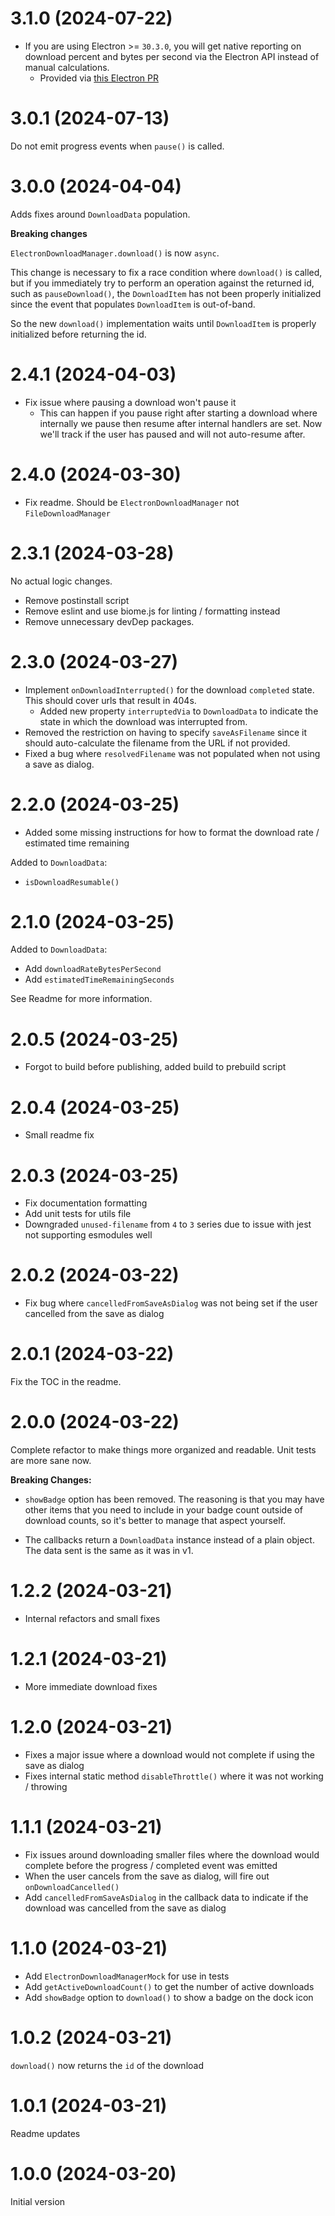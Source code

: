 # 3.1.0 (2024-07-22)

- If you are using Electron >= `30.3.0`, you will get native reporting on
download percent and bytes per second via the Electron API instead of manual calculations.
  * Provided via [this Electron PR](https://github.com/electron/electron/pull/42914)

# 3.0.1 (2024-07-13)

Do not emit progress events when `pause()` is called.

# 3.0.0 (2024-04-04)

Adds fixes around `DownloadData` population.

**Breaking changes**

`ElectronDownloadManager.download()` is now `async`.

This change is necessary to fix a race condition where `download()` is called, but if you immediately try to perform an
operation against the returned id, such as `pauseDownload()`, the `DownloadItem` has not been properly initialized
since the event that populates `DownloadItem` is out-of-band.

So the new `download()` implementation waits until `DownloadItem` is properly initialized before returning the id.

# 2.4.1 (2024-04-03)

- Fix issue where pausing a download won't pause it
  * This can happen if you pause right after starting a download where internally we pause then resume after 
  internal handlers are set. Now we'll track if the user has paused and will not auto-resume after.

# 2.4.0 (2024-03-30)

- Fix readme. Should be `ElectronDownloadManager`
not `FileDownloadManager`

# 2.3.1 (2024-03-28)

No actual logic changes.

- Remove postinstall script
- Remove eslint and use biome.js for linting / formatting instead
- Remove unnecessary devDep packages.

# 2.3.0 (2024-03-27)

- Implement `onDownloadInterrupted()` for the download `completed` state. This should cover urls that result in 404s. 
  * Added new property `interruptedVia` to `DownloadData` to indicate the state in which the download was interrupted from.
- Removed the restriction on having to specify `saveAsFilename` since it should auto-calculate the filename from the URL if not provided.
- Fixed a bug where `resolvedFilename` was not populated when not using a save as dialog.

# 2.2.0 (2024-03-25)

- Added some missing instructions for how to format the download rate / estimated time remaining

Added to `DownloadData`:

- `isDownloadResumable()`

# 2.1.0 (2024-03-25)

Added to `DownloadData`:

- Add `downloadRateBytesPerSecond`
- Add `estimatedTimeRemainingSeconds`

See Readme for more information.

# 2.0.5 (2024-03-25)

- Forgot to build before publishing, added build to prebuild script

# 2.0.4 (2024-03-25)

- Small readme fix

# 2.0.3 (2024-03-25)

- Fix documentation formatting
- Add unit tests for utils file
- Downgraded `unused-filename` from `4` to `3` series due to issue with jest not supporting esmodules well

# 2.0.2 (2024-03-22)

- Fix bug where `cancelledFromSaveAsDialog` was not being set if the user cancelled from the save as dialog

# 2.0.1 (2024-03-22)

Fix the TOC in the readme.

# 2.0.0 (2024-03-22)

Complete refactor to make things more organized and readable. Unit tests are more
sane now.

**Breaking Changes:**

- `showBadge` option has been removed. The reasoning is that you may have other items that you need to include in your badge count outside of download counts, so it's better to manage that aspect yourself.

- The callbacks return a `DownloadData` instance instead of a plain object. The data sent is the same as it was in v1.

# 1.2.2 (2024-03-21)

- Internal refactors and small fixes

# 1.2.1 (2024-03-21)

- More immediate download fixes

# 1.2.0 (2024-03-21)

- Fixes a major issue where a download would not complete if using the save as dialog
- Fixes internal static method `disableThrottle()` where it was not working / throwing

# 1.1.1 (2024-03-21)

- Fix issues around downloading smaller files where the download would complete before the progress / completed event was emitted
- When the user cancels from the save as dialog, will fire out `onDownloadCancelled()` 
- Add `cancelledFromSaveAsDialog` in the callback data to indicate if the download was cancelled from the save as dialog

# 1.1.0 (2024-03-21)

- Add `ElectronDownloadManagerMock` for use in tests
- Add `getActiveDownloadCount()` to get the number of active downloads
- Add `showBadge` option to `download()` to show a badge on the dock icon

# 1.0.2 (2024-03-21)

`download()` now returns the `id` of the download

# 1.0.1 (2024-03-21)

Readme updates

# 1.0.0 (2024-03-20)

Initial version
